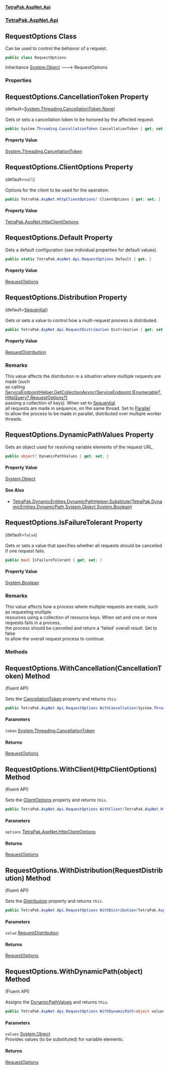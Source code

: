 #### [TetraPak.AspNet.Api](index.md 'index')
### [TetraPak.AspNet.Api](TetraPak_AspNet_Api.md 'TetraPak.AspNet.Api')
## RequestOptions Class
Can be used to control the behavior of a request.   
```csharp
public class RequestOptions
```

Inheritance [System.Object](https://docs.microsoft.com/en-us/dotnet/api/System.Object 'System.Object') &#129106; RequestOptions  
### Properties
<a name='TetraPak_AspNet_Api_RequestOptions_CancellationToken'></a>
## RequestOptions.CancellationToken Property
(default=[System.Threading.CancellationToken.None](https://docs.microsoft.com/en-us/dotnet/api/System.Threading.CancellationToken.None 'System.Threading.CancellationToken.None'))<br/>  
Gets or sets a cancellation token to be honored by the affected request.  
```csharp
public System.Threading.CancellationToken CancellationToken { get; set; }
```
#### Property Value
[System.Threading.CancellationToken](https://docs.microsoft.com/en-us/dotnet/api/System.Threading.CancellationToken 'System.Threading.CancellationToken')
  
<a name='TetraPak_AspNet_Api_RequestOptions_ClientOptions'></a>
## RequestOptions.ClientOptions Property
(default=`null`)<br/>  
Options for the client to be used for the operation.  
```csharp
public TetraPak.AspNet.HttpClientOptions? ClientOptions { get; set; }
```
#### Property Value
[TetraPak.AspNet.HttpClientOptions](https://docs.microsoft.com/en-us/dotnet/api/TetraPak.AspNet.HttpClientOptions 'TetraPak.AspNet.HttpClientOptions')
  
<a name='TetraPak_AspNet_Api_RequestOptions_Default'></a>
## RequestOptions.Default Property
Gets a default configuration (see individual properties for default values).  
```csharp
public static TetraPak.AspNet.Api.RequestOptions Default { get; }
```
#### Property Value
[RequestOptions](TetraPak_AspNet_Api_RequestOptions.md 'TetraPak.AspNet.Api.RequestOptions')
  
<a name='TetraPak_AspNet_Api_RequestOptions_Distribution'></a>
## RequestOptions.Distribution Property
(default=[Sequential](TetraPak_AspNet_Api_RequestDistribution.md#TetraPak_AspNet_Api_RequestDistribution_Sequential 'TetraPak.AspNet.Api.RequestDistribution.Sequential'))<br/>  
Gets or sets a value to control how a multi-request process is distributed.   
```csharp
public TetraPak.AspNet.Api.RequestDistribution Distribution { get; set; }
```
#### Property Value
[RequestDistribution](TetraPak_AspNet_Api_RequestDistribution.md 'TetraPak.AspNet.Api.RequestDistribution')
### Remarks
This value affects the distribution in a situation where multiple requests are made (such  
as calling [ServiceEndpointHelper.GetCollectionAsync<T>(ServiceEndpoint,IEnumerable<string>?,HttpQuery?,RequestOptions?)](https://docs.microsoft.com/en-us/dotnet/api/ServiceEndpointHelper.GetCollectionAsync<T>#ServiceEndpointHelper_GetCollectionAsync<T>_ServiceEndpoint,IEnumerable<string>?,HttpQuery?,RequestOptions?_ 'ServiceEndpointHelper.GetCollectionAsync<T>(ServiceEndpoint,IEnumerable<string>?,HttpQuery?,RequestOptions?)')  
passing a collection of keys). When set to [Sequential](TetraPak_AspNet_Api_RequestDistribution.md#TetraPak_AspNet_Api_RequestDistribution_Sequential 'TetraPak.AspNet.Api.RequestDistribution.Sequential')   
all requests are made in sequence, on the same thread. Set to [Parallel](TetraPak_AspNet_Api_RequestDistribution.md#TetraPak_AspNet_Api_RequestDistribution_Parallel 'TetraPak.AspNet.Api.RequestDistribution.Parallel')  
to allow the process to be made in parallel, distributed over multiple worker threads.  
  
<a name='TetraPak_AspNet_Api_RequestOptions_DynamicPathValues'></a>
## RequestOptions.DynamicPathValues Property
Gets an object used for resolving variable elements of the request URL.  
```csharp
public object? DynamicPathValues { get; set; }
```
#### Property Value
[System.Object](https://docs.microsoft.com/en-us/dotnet/api/System.Object 'System.Object')
#### See Also
- [TetraPak.DynamicEntities.DynamicPathHelper.Substitute(TetraPak.DynamicEntities.DynamicPath,System.Object,System.Boolean)](https://docs.microsoft.com/en-us/dotnet/api/TetraPak.DynamicEntities.DynamicPathHelper.Substitute#TetraPak_DynamicEntities_DynamicPathHelper_Substitute_TetraPak_DynamicEntities_DynamicPath,System_Object,System_Boolean_ 'TetraPak.DynamicEntities.DynamicPathHelper.Substitute(TetraPak.DynamicEntities.DynamicPath,System.Object,System.Boolean)')
  
<a name='TetraPak_AspNet_Api_RequestOptions_IsFailureTolerant'></a>
## RequestOptions.IsFailureTolerant Property
(default=`false`)<br/>  
Gets or sets a value that specifies whether all requests should be cancelled if one request fails.  
```csharp
public bool IsFailureTolerant { get; set; }
```
#### Property Value
[System.Boolean](https://docs.microsoft.com/en-us/dotnet/api/System.Boolean 'System.Boolean')
### Remarks
This value affects how a process where multiple requests are made, such as requesting multiple  
resources using a collection of resource keys. When set and one or more requests fails in a process,  
the process should be cancelled and return a 'failed' overall result. Set to false  
to allow the overall request process to continue.  
  
### Methods
<a name='TetraPak_AspNet_Api_RequestOptions_WithCancellation(System_Threading_CancellationToken)'></a>
## RequestOptions.WithCancellation(CancellationToken) Method
(fluent API)<br/>  
Sets the [CancellationToken](TetraPak_AspNet_Api_RequestOptions.md#TetraPak_AspNet_Api_RequestOptions_CancellationToken 'TetraPak.AspNet.Api.RequestOptions.CancellationToken') property and returns `this`.  
```csharp
public TetraPak.AspNet.Api.RequestOptions WithCancellation(System.Threading.CancellationToken token);
```
#### Parameters
<a name='TetraPak_AspNet_Api_RequestOptions_WithCancellation(System_Threading_CancellationToken)_token'></a>
`token` [System.Threading.CancellationToken](https://docs.microsoft.com/en-us/dotnet/api/System.Threading.CancellationToken 'System.Threading.CancellationToken')  
  
#### Returns
[RequestOptions](TetraPak_AspNet_Api_RequestOptions.md 'TetraPak.AspNet.Api.RequestOptions')  
  
<a name='TetraPak_AspNet_Api_RequestOptions_WithClient(TetraPak_AspNet_HttpClientOptions)'></a>
## RequestOptions.WithClient(HttpClientOptions) Method
(fluent API)<br/>  
Sets the [ClientOptions](TetraPak_AspNet_Api_RequestOptions.md#TetraPak_AspNet_Api_RequestOptions_ClientOptions 'TetraPak.AspNet.Api.RequestOptions.ClientOptions') property and returns `this`.  
```csharp
public TetraPak.AspNet.Api.RequestOptions WithClient(TetraPak.AspNet.HttpClientOptions options);
```
#### Parameters
<a name='TetraPak_AspNet_Api_RequestOptions_WithClient(TetraPak_AspNet_HttpClientOptions)_options'></a>
`options` [TetraPak.AspNet.HttpClientOptions](https://docs.microsoft.com/en-us/dotnet/api/TetraPak.AspNet.HttpClientOptions 'TetraPak.AspNet.HttpClientOptions')  
  
#### Returns
[RequestOptions](TetraPak_AspNet_Api_RequestOptions.md 'TetraPak.AspNet.Api.RequestOptions')  
  
<a name='TetraPak_AspNet_Api_RequestOptions_WithDistribution(TetraPak_AspNet_Api_RequestDistribution)'></a>
## RequestOptions.WithDistribution(RequestDistribution) Method
(fluent API)<br/>  
Sets the [Distribution](TetraPak_AspNet_Api_RequestOptions.md#TetraPak_AspNet_Api_RequestOptions_Distribution 'TetraPak.AspNet.Api.RequestOptions.Distribution') property and returns `this`.  
```csharp
public TetraPak.AspNet.Api.RequestOptions WithDistribution(TetraPak.AspNet.Api.RequestDistribution value);
```
#### Parameters
<a name='TetraPak_AspNet_Api_RequestOptions_WithDistribution(TetraPak_AspNet_Api_RequestDistribution)_value'></a>
`value` [RequestDistribution](TetraPak_AspNet_Api_RequestDistribution.md 'TetraPak.AspNet.Api.RequestDistribution')  
  
#### Returns
[RequestOptions](TetraPak_AspNet_Api_RequestOptions.md 'TetraPak.AspNet.Api.RequestOptions')  
  
<a name='TetraPak_AspNet_Api_RequestOptions_WithDynamicPath(object)'></a>
## RequestOptions.WithDynamicPath(object) Method
(Fluent API)<br/>  
Assigns the [DynamicPathValues](TetraPak_AspNet_Api_RequestOptions.md#TetraPak_AspNet_Api_RequestOptions_DynamicPathValues 'TetraPak.AspNet.Api.RequestOptions.DynamicPathValues') and returns `this`.  
```csharp
public TetraPak.AspNet.Api.RequestOptions WithDynamicPath(object values);
```
#### Parameters
<a name='TetraPak_AspNet_Api_RequestOptions_WithDynamicPath(object)_values'></a>
`values` [System.Object](https://docs.microsoft.com/en-us/dotnet/api/System.Object 'System.Object')  
Provides values (to be substituted) for variable elements.  
  
#### Returns
[RequestOptions](TetraPak_AspNet_Api_RequestOptions.md 'TetraPak.AspNet.Api.RequestOptions')  
  

